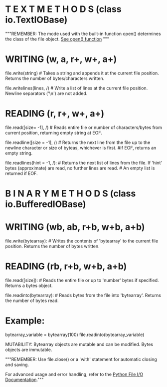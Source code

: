 #                               T E X T    M E T H O D S   (class io.TextIOBase)

"""REMEMBER: The mode used with the built-in function open() determines the class of the file object. [See open() function](../Functions/open().md) """

#                                                 WRITING (w, a, r+, w+, a+)
file.write(string) # Takes a string and appends it at the current file position.  Returns the number of bytes/characters written.

file.writelines(lines, /)  # Write a list of lines at the current file position. Newline separators ('\n') are not added.

#                                                 READING (r, r+, w+, a+)
file.read([size= -1], /)  # Reads entire file or number of characters/bytes from current position, returning empty string at EOF.

file.readline([size = -1], /)  # Returns the next line from the file up to the newline character or size of byteas, whichever is first. 
                              #If EOF, returns an empty string.

file.readlines(hint = -1, /): # Returns the next list of lines from the file. If 'hint' bytes (approximate) are read, no further lines are read.
                             # An empty list is returned if EOF.


#                                 B I N A R Y   M E T H O D S   (class io.BufferedIOBase)

#                                                 WRITING (wb, ab, r+b, w+b, a+b)
file.write(bytearray): # Writes the contents of 'bytearray' to the current file position. Returns the number of bytes written.

#                                                 READING (rb, r+b, w+b, a+b)
file.read([size]): # Reads the entire file or up to 'number' bytes if specified. Returns a bytes object.

file.readinto(bytearray): # Reads bytes from the file into 'bytearray'. Returns the number of bytes read.


# Example: 
bytearray_variable = bytearray(100)
file.readinto(bytearray_variable)

MUTABILITY:
Bytearray objects are mutable and can be modified.
Bytes objects are immutable.

"""REMEMBER: Use file.close() or a 'with' statement for automatic closing and saving. 

For advanced usage and error handling, refer to the [Python File I/O Documentation](https://docs.python.org/3/tutorial/inputoutput.html#reading-and-writing-files)."""
